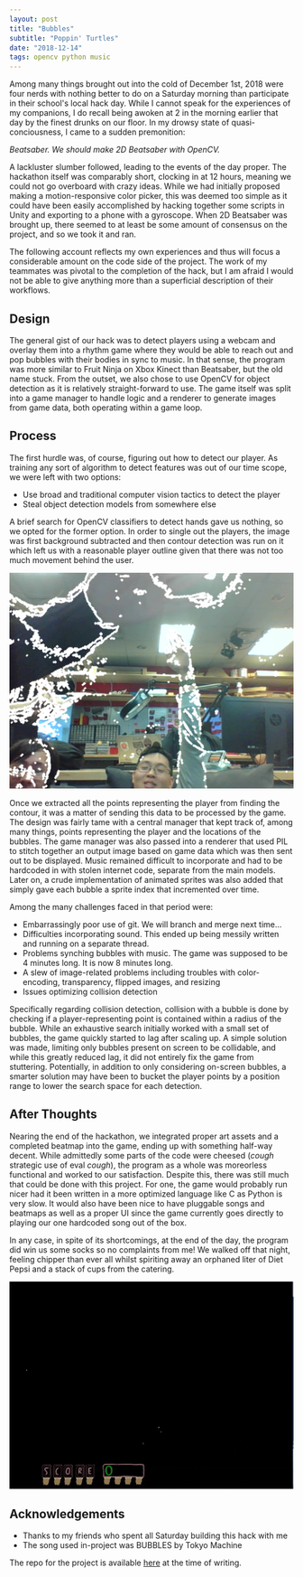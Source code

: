```yaml
---
layout: post
title: "Bubbles"
subtitle: "Poppin' Turtles"
date: "2018-12-14"
tags: opencv python music
---
```


Among many things brought out into the cold of December 1st, 2018 were four nerds with
nothing better to do on a Saturday morning than participate in their school's local hack day.
While I cannot speak for the experiences of my companions, I do recall being awoken at 2 in the
morning earlier that day by the finest drunks on our floor. In my drowsy state of quasi-conciousness, I came to a sudden premonition:

*Beatsaber. We should make 2D Beatsaber with OpenCV.*

A lackluster slumber followed, leading to the events of the day proper. The hackathon itself was comparably short, clocking in at 12 hours,
meaning we could not go overboard with crazy ideas. While we had initially proposed making a motion-responsive color picker, this was
deemed too simple as it could have been easily accomplished by hacking together some scripts in Unity and exporting to a phone with a
gyroscope. When 2D Beatsaber was brought up, there seemed to at least be some amount of consensus on the project, and so we took it and ran.

The following account reflects my own experiences and thus will focus a considerable amount on the code side of the project.
The work of my teammates was pivotal to the completion of the hack, but I am afraid I would not be able to give anything more than a superficial description of their workflows.

## Design

The general gist of our hack was to detect players using a webcam and overlay them into a rhythm game where they would be able to reach out and pop bubbles with their bodies
in sync to music. In that sense, the program was more similar to Fruit Ninja on Xbox Kinect than Beatsaber, but the old name stuck. From the outset, we also chose to use OpenCV for object detection
as it is relatively straight-forward to use. The game itself was split into a game manager to handle logic and a renderer to generate images from game data, both operating within a game loop.

## Process

The first hurdle was, of course, figuring out how to detect our player. As training any sort of algorithm to detect features was out of our time scope, we were left with two options:
  - Use broad and traditional computer vision tactics to detect the player
  - Steal object detection models from somewhere else

A brief search for OpenCV classifiers to detect hands gave us nothing, so we opted for the former option. In order to single out the players, the image was
first background subtracted and then contour detection was run on it which left us with a reasonable
player outline given that there was not too much movement behind the user.

![Rudimentary contour detection](/images/bubbles/bubble01.png)

Once we extracted all the points representing the player from finding the contour, it was a matter of sending this data to be processed by the game. The design was fairly tame
with a central manager that kept track of, among many things, points representing the player and the locations of the bubbles. The game manager was also passed into a renderer
that used PIL to stitch together an output image based on game data which was then sent out to be displayed. Music remained difficult to incorporate and had to be hardcoded in with stolen internet code,
separate from the main models. Later on, a crude implementation of animated sprites was also added that simply gave each bubble a sprite index that incremented over time.

Among the many challenges faced in that period were:
  - Embarrassingly poor use of git. We will branch and merge next time...
  - Difficulties incorporating sound. This ended up being messily written and running on a separate thread.
  - Problems synching bubbles with music. The game was supposed to be 4 minutes long. It is now 8 minutes long.
  - A slew of image-related problems including troubles with color-encoding, transparency, flipped images, and resizing
  - Issues optimizing collision detection

Specifically regarding collision detection, collision with a bubble is done by checking if a player-representing point is contained within a radius of the bubble. While an exhaustive
search initially worked with a small set of bubbles, the game quickly started to lag after scaling up. A simple solution was made, limiting only bubbles present on screen to be collidable, and
while this greatly reduced lag, it did not entirely fix the game from stuttering. Potentially, in addition to only considering on-screen bubbles, a smarter solution may have been to bucket
the player points by a position range to lower the search space for each detection.

## After Thoughts

Nearing the end of the hackathon, we integrated proper art assets and a completed beatmap into the game, ending up with something half-way decent. While admittedly some parts of the code were cheesed (*cough* strategic use of eval *cough*),
the program as a whole was moreorless functional and worked to our satisfaction. Despite this, there was still much that could be done with this project. For one, the game would probably run nicer
had it been written in a more optimized language like C as Python is very slow. It would also have been nice to have pluggable songs and beatmaps as well as a proper UI since the game currently
goes directly to playing our one hardcoded song out of the box.

In any case, in spite of its shortcomings, at the end of the day, the program did win us some socks so no complaints from me!
We walked off that night, feeling chipper than ever all whilst spiriting away an orphaned liter of Diet Pepsi and a stack of cups from the catering.

![Game demonstration](/images/bubbles/bubble02.gif)

## Acknowledgements

  - Thanks to my friends who spent all Saturday building this hack with me
  - The song used in-project was BUBBLES by Tokyo Machine

The repo for the project is available [here](https://github.com/00roshnipatel/umd-mlhhackday-18) at the time of writing.